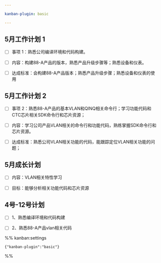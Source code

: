 ```yaml
---

kanban-plugin: basic

---
```


## 5月工作计划 1

- [ ] 事项 1：熟悉公司编译环境和代码构建。
- [ ] 内容：构建88-A产品的版本，熟悉产品升级步骤等；熟悉设备和仪表。
- [ ] 达成标准：会构建88-A产品版本；熟悉产品升级步骤；熟悉设备和仪表的使用


## 5月工作计划 2

- [ ] 事项 2：熟悉88-A产品的基本VLAN和QINQ相关命令行；学习功能代码和CTC芯片相关SDK命令行和芯片资源；
- [ ] 内容：学习公司产品VLAN相关的命令行和功能代码，熟练掌握SDK命令行和芯片资源。
- [ ] 达成标准：熟悉公司VLAN相关功能的代码，能跟踪定位VLAN相关功能的问题；


## 5月成长计划

- [ ] 内容：VLAN相关特性学习
- [ ] 目标：能够分析相关功能代码和芯片资源


## 4号-12号计划

- [ ] 1、熟悉编译环境和代码构建
- [ ] 2、熟悉88-A产品vlan相关代码




%% kanban:settings
```
{"kanban-plugin":"basic"}
```
%%